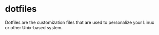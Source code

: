 # dotfiles
Dotfiles are the customization files that are used to personalize your Linux or other Unix-based system.
